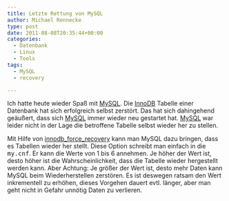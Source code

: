 ```yaml
---
title: Letzte Rettung von MySQL
author: Michael Rennecke
type: post
date: 2011-08-08T20:35:44+00:00
categories:
  - Datenbank
  - Linux
  - Tools
tags:
  - MySQL
  - recovery

---
```

Ich hatte heute wieder Spaß mit [MySQL][1]. Die [InnoDB][2] Tabelle einer Datenbank hat sich erfolgreich selbst zerstört. Das hat sich dahingehend geäußert, dass sich [MySQL][1] immer wieder neu gestartet hat. [MySQL][1] war leider nicht in der Lage die betroffene Tabelle selbst wieder her zu stellen. 

Mit Hilfe von [innodb\_force\_recovery][3] kann man MySQL dazu bringen, dass es Tabellen wieder her stellt. Diese Option schreibt man einfach in die <tt>my.cnf</tt>. Er kann die Werte von 1 bis 6 annehmen. Je höher der Wert ist, desto höher ist die Wahrscheinlichkeit, dass die Tabelle wieder hergestellt werden kann. Aber Achtung: Je größer der Wert ist, desto mehr Daten kann MySQL beim Wiederherstellen zerstören. Es ist deswegen ratsam den Wert inkrementell zu erhöhen, dieses Vorgehen dauert evtl. länger, aber man geht nicht in Gefahr unnötig Daten zu verlieren.

 [1]: http://www.mysql.com/
 [2]: http://www.innodb.com/
 [3]: http://dev.mysql.com/doc/refman/5.0/en/forcing-innodb-recovery.html